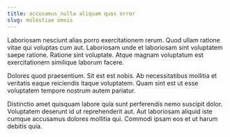 ```yaml
---
title: accusamus nulla aliquam quos error
slug: molestiae omnis
---
```


Laboriosam nesciunt alias porro exercitationem rerum. Quod ullam ratione vitae qui voluptas cum aut. Laboriosam unde et laboriosam sint voluptatem saepe ratione. Ratione sint voluptate. Atque magnam voluptatum est exercitationem similique laborum facere.

Dolores quod praesentium. Sit est est nobis. Ab necessitatibus mollitia et veritatis eaque reiciendis itaque voluptatem. Quam sint est ut esse voluptatem tempore nostrum autem pariatur.

Distinctio amet quisquam labore quia sunt perferendis nemo suscipit dolor. Voluptatem deserunt id ut reprehenderit aut. Aut laboriosam aliquid iste cumque accusamus dolores mollitia qui. Commodi ipsam eos et ut harum debitis quia.
